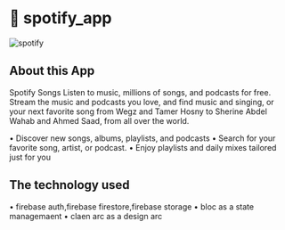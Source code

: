 # 📘 spotify_app


![spotify](https://github.com/user-attachments/assets/49b7da8a-96a8-4240-853a-91cb416755e7)



## About this App

Spotify Songs Listen to music, millions of songs, and podcasts for free. Stream the music and podcasts you love, and find music and singing, or your next favorite song from Wegz and Tamer Hosny to Sherine Abdel Wahab and Ahmed Saad, from all over the world.

• Discover new songs, albums, playlists, and podcasts
• Search for your favorite song, artist, or podcast.
• Enjoy playlists and daily mixes tailored just for you

## The technology used 

• firebase auth,firebase firestore,firebase storage
• bloc as a state managemaent
• claen arc as a design arc


